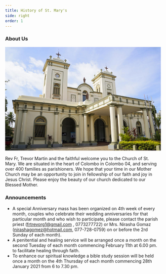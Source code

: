 ```yaml
---
title: History of St. Mary's
side: right
order: 1
---
```


### About Us

![St. Mary's Church](main.jpeg)

Rev Fr, Trevor Martin and the faithful welcome you to the Church of St. Mary. We are situated in the heart of Colombo in Colombo 04, and serving over 400 families as parishioners.   We hope that your time in our Mother Church may be an opportunity to join in fellowship of our faith and joy in Jesus Christ. Please enjoy the beauty of our church dedicated to our Blessed Mother.


### Announcements 
- A special Anniversary mass has been organized on 4th week of every month, couples who celebrate their wedding anniversaries for that particular month and who wish to participate, please contact the parish priest (frtrevorg1@gmail.com , 0773277722) or Mrs. Nirasha Gomaz (nirashagomez@hotmail.com, 077-728-0759) on or before the 2rd Sunday of each month).
- A penitential and healing service will be arranged once a month on the second Tuesday of each month commencing February 11th at 6.00 pm. to facilitate healing through faith.
- To enhance our spiritual knowledge a bible study session will be held once a month on the 4th Thursday of each month commencing 28th January 2021 from 6 to 7.30 pm.



